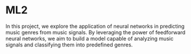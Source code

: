 # ML2
In this project, we explore the application of neural networks in predicting music genres from music signals. By leveraging the power of feedforward neural networks, we aim to build a model capable of analyzing music signals and classifying them into predefined genres.
